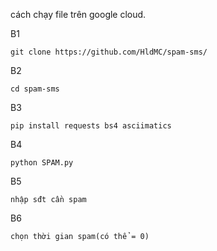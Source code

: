 cách chạy file trên google cloud.

B1
```
git clone https://github.com/HldMC/spam-sms/
```
B2
```
cd spam-sms
```
B3
```
pip install requests bs4 asciimatics
```
B4
```
python SPAM.py
```
B5
```
nhập sđt cần spam
```
B6
```
chọn thời gian spam(có thể = 0)
```
